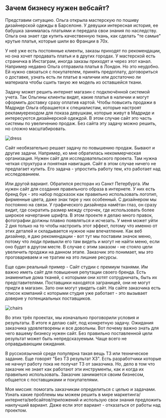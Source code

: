 ## Зачем бизнесу нужен вебсайт?

Представим ситуацию. 
Ольга открыла мастерскую по пошиву дизайнерской одежды в Барселоне. 
У девушки интересная история, ее бабушка занималась платьями и передала свои знания по наследству. 
Ольга она знает где купить качественную ткань, как сделать "те самые" крутые платья, которые шили во Франции в 70х.

У неё уже есть постоянные клиенты, заказы приходят по рекомендации, но она хочет продавать платья и в других городах.
У мастерской есть страничка в Инстаграм, иногда заказы приходят и через этот канал. Например недавно Ольга отправила платья в Лондон.
Но это неудобно. Ей нужно связаться с покупателем, принять предоплату, договориться о доставке, узнать есть ли платье в наличии или достаточно ли материала чтобы сшить такую же модель из оставшейся ткани.

Задачу может решить интернет магазин с подключённой системой учета.  Так Ольгины клиенты видят, какие платья в наличии и могут оформить доставку сразу оплатив картой.
Чтобы повысить продажи в Мадриде Ольга обращается к специалистам, которые настроят рекламуереходом для показа девушкам, которые живут в Мадриде и интересуются дизайнерской одеждой.
В этом случае сайт это часть системы по увеличению продаж.
Без сайта эту задачу можно решить, но сложно масштабировать.


![dress]({{site.baseurl}}/media/damian-hutter-KWhSooZLl2w-unsplash.jpg)


Сайт необязательно решает задачу по повышению продаж. Бывают и другие задачи.
Например, ко мне обратилась некоммерческая организация. Нужен сайт для исследовательского проекта. Там нужна четкая структура и понятная навигация. Сайт в этом случае ничего не предлагает купить. Его задача - упростить работу тем, кто работает над исследованием.

Или другой вариант.
Обратился ресторан из Санкт Петербурга. Им нужен сайт для создания правильного образа в интернете. У них есть бренд бук - это набор подсказок как правильно использовать логотип, фирменные цвета, даже знак тире у них особенный. С дизайнером мы постоянно на связи. У графического дизайнера намётан глаз, он сразу видит, где сократить размер между строчек, где использовать более широкое начертание шрифта.
В этом проекте я делаю много правок, фотографии должны плавно появляться и исчезать. У меня может уйти 2 дня только на то чтобы настроить этот эффект, потому что именно от этих деталей и складывается нужное нам впечатление.
Как веб дизайнер, я даю рекомендации - вот тут мы поставим значок меню, потому что люди привыкли его там видеть и могут не найти меню, если оно будет в другом месте.
В случае с этим заказом - не стояло цели увеличить продажи на данном этапе. Заказчик это понимает, мы это проговариваем и не тратим на это лишние ресурсы.

Еще один реальный пример - Сайт студии с премиум тканями.
Им важно иметь сайт для повышения репутации своего бренда. 
Есть знаменитые дома тканей, с которыми они хотят сотрудничать, быть их представителями.
Поставщики находятся заграницей, они не могут придти в магазин. Зато они могут увидеть сайт.
На сайте заказчика есть список компаний с которыми студия уже работает - это вызывает доверие у потенциальных поставщиков.


![chairs]({{site.baseurl}}/media/chris-barbalis-rzBg9N9JTsE-unsplash.jpg)



Во этих трёх проектах, мы изначально проговорили условия и результаты. В итоге я делаю сайт, под конкретную задачу. Ожидания заказчика удовлетворены и все довольны.
Вот почему важно знать для чего вашему бизнесу нужен сайт. Без правильно поставленной цели результат может быть непредсказуемым. Чаще всего не оправдывающим ожидания.

В русскоязычной среде популярна такая вещь ТЗ или техническое задание. Еще говорят "Без ТЗ результат ХЗ". Есть разработчики которые не начнут работу пока не получат ТЗ от заказчика. 
Но, дело в том что заказчик не знает как работают эти инструменты, как и когда их правильно использовать. 
Заказчик занимается своим бизнесом, общается с поставщиками и покупателями. 

Моя миссия: помогать заказчикам определиться с целью и задачами. Узнать какие проблемы мы можем решить в мире маркетинга/интернета/вебсайтов/приложений и использую свои знания предложить наилучший вариант. Даже если этот вариант - отказаться от работы над проектом.

